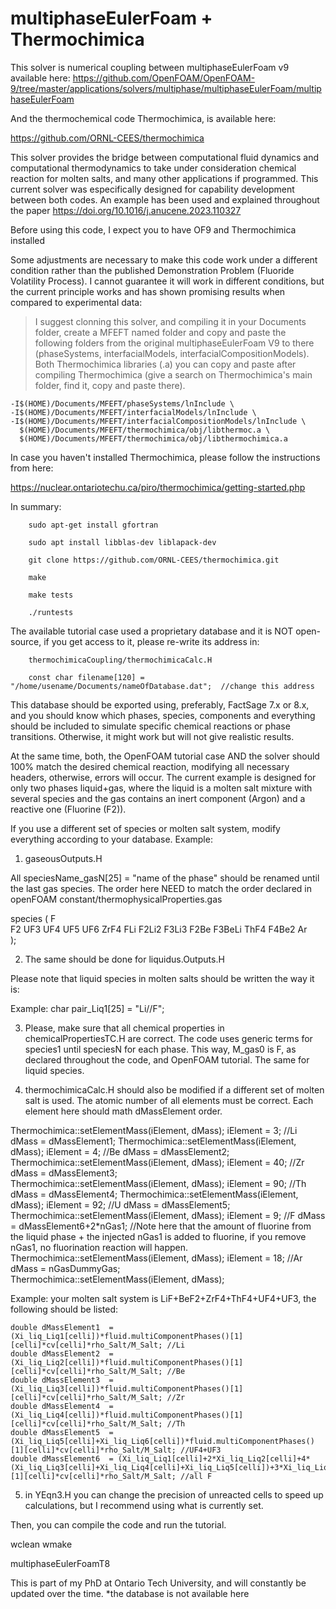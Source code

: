 # multiphaseEulerFoam + Thermochimica

This solver is numerical coupling between multiphaseEulerFoam v9 available here:
https://github.com/OpenFOAM/OpenFOAM-9/tree/master/applications/solvers/multiphase/multiphaseEulerFoam/multiphaseEulerFoam


And the thermochemical code Thermochimica, is available here:

https://github.com/ORNL-CEES/thermochimica

This solver provides the bridge between computational fluid dynamics and computational thermodynamics to take under consideration chemical reaction for molten salts, and many other applications if programmed. This current solver was especifically designed for capability development between both codes. An example has been used and explained throughout the paper https://doi.org/10.1016/j.anucene.2023.110327

Before using this code, I expect you to have OF9 and Thermochimica installed

Some adjustments are necessary to make this code work under a different condition rather than the published Demonstration Problem (Fluoride Volatility Process). I cannot guarantee it will work in different conditions, but the current principle works and has shown promising results when compared to experimental data:

> I suggest clonning this solver, and compiling it in your Documents folder, create a MFEFT named folder and copy and paste the following folders from the original multiphaseEulerFoam V9 to there (phaseSystems, interfacialModels, interfacialCompositionModels). Both Thermochimica libraries (.a) you can copy and paste after compiling Thermochimica (give a search on Thermochimica's main folder, find it, copy and paste there).

    -I$(HOME)/Documents/MFEFT/phaseSystems/lnInclude \
    -I$(HOME)/Documents/MFEFT/interfacialModels/lnInclude \
    -I$(HOME)/Documents/MFEFT/interfacialCompositionModels/lnInclude \
      $(HOME)/Documents/MFEFT/thermochimica/obj/libthermoc.a \
      $(HOME)/Documents/MFEFT/thermochimica/obj/libthermochimica.a
      
In case you haven't installed Thermochimica, please follow the instructions from here: 

https://nuclear.ontariotechu.ca/piro/thermochimica/getting-started.php

In summary:

        sudo apt-get install gfortran
		
        sudo apt install libblas-dev liblapack-dev 
		
        git clone https://github.com/ORNL-CEES/thermochimica.git
		
        make
		
        make tests
		
        ./runtests

The available tutorial case used a proprietary database and it is NOT open-source, if you get access to it, please re-write its address in:

		thermochimicaCoupling/thermochimicaCalc.H

		const char filename[120] = "/home/usename/Documents/nameOfDatabase.dat";  //change this address
  This database should be exported using, preferably, FactSage 7.x or 8.x, and you should know which phases, species, components and everything should be included to simulate specific chemical reactions or phase transitions. Otherwise, it might work but will not give realistic results.

  At the same time, both, the OpenFOAM tutorial case AND the solver should 100% match the desired chemical reaction, modifying all necessary headers, otherwise, errors will occur. The current example is designed for only two phases liquid+gas, where the liquid is a molten salt mixture with several species and the gas contains an inert component (Argon) and a reactive one (Fluorine (F2)). 

  
If you use a different set of species or molten salt system, modify everything according to your database. Example:

1) gaseousOutputs.H

All speciesName_gasN[25] = "name of the phase" should be renamed until the last gas species. The order here NEED to match the order declared in openFOAM constant/thermophysicalProperties.gas 

  species
(
    F   
    F2
    UF3
    UF4
    UF5
    UF6
    ZrF4
    FLi
    F2Li2
    F3Li3
    F2Be
    F3BeLi
    ThF4
    F4Be2
    Ar    
);

2) The same should be done for liquidus.Outputs.H

Please note that liquid species in molten salts should be written the way it is:

Example: char pair_Liq1[25] = "Li//F";

3) Please, make sure that all chemical properties in chemicalPropertiesTC.H are correct. The code uses generic terms for species1 until speciesN for each phase. This way, M_gas0 is F, as declared throughout the code, and OpenFOAM tutorial. The same for liquid species.
		
4) thermochimicaCalc.H should also be modified if a different set of molten salt is used. The atomic number of all elements must be correct. Each element here should math dMassElement order.

  Thermochimica::setElementMass(iElement, dMass);
  iElement = 3; //Li
  dMass = dMassElement1; 
  Thermochimica::setElementMass(iElement, dMass);
  iElement = 4; //Be
  dMass = dMassElement2;
  Thermochimica::setElementMass(iElement, dMass);
  iElement = 40; //Zr
  dMass = dMassElement3;                    
  Thermochimica::setElementMass(iElement, dMass);
  iElement = 90; //Th
  dMass = dMassElement4;
  Thermochimica::setElementMass(iElement, dMass);
  iElement = 92; //U
  dMass = dMassElement5;
  Thermochimica::setElementMass(iElement, dMass);
  iElement = 9; //F
  dMass = dMassElement6+2*nGas1; //Note here that the amount of fluorine from the liquid phase + the injected nGas1 is added to fluorine, if you remove nGas1, no fluorination reaction will happen.
  Thermochimica::setElementMass(iElement, dMass);
  iElement = 18; //Ar
  dMass = nGasDummyGas;                         
  Thermochimica::setElementMass(iElement, dMass);
  
Example: your molten salt system is LiF+BeF2+ZrF4+ThF4+UF4+UF3, the following should be listed:

    double dMassElement1  = (Xi_liq_Liq1[celli])*fluid.multiComponentPhases()[1][celli]*cv[celli]*rho_Salt/M_Salt; //Li
    double dMassElement2  = (Xi_liq_Liq2[celli])*fluid.multiComponentPhases()[1][celli]*cv[celli]*rho_Salt/M_Salt; //Be
    double dMassElement3  = (Xi_liq_Liq3[celli])*fluid.multiComponentPhases()[1][celli]*cv[celli]*rho_Salt/M_Salt; //Zr
    double dMassElement4  = (Xi_liq_Liq4[celli])*fluid.multiComponentPhases()[1][celli]*cv[celli]*rho_Salt/M_Salt; //Th
    double dMassElement5  = (Xi_liq_Liq5[celli]+Xi_liq_Liq6[celli])*fluid.multiComponentPhases()[1][celli]*cv[celli]*rho_Salt/M_Salt; //UF4+UF3
    double dMassElement6  = (Xi_liq_Liq1[celli]+2*Xi_liq_Liq2[celli]+4*(Xi_liq_Liq3[celli]+Xi_liq_Liq4[celli]+Xi_liq_Liq5[celli])+3*Xi_liq_Liq6[celli])*fluid.multiComponentPhases()[1][celli]*cv[celli]*rho_Salt/M_Salt; //all F

5) in YEqn3.H you can change the precision of unreacted cells to speed up calculations, but I recommend using what is currently set.


Then, you can compile the code and run the tutorial.

wclean
wmake

multiphaseEulerFoamT8


This is part of my PhD at Ontario Tech University, and will constantly be updated over the time.
*the database is not available here


